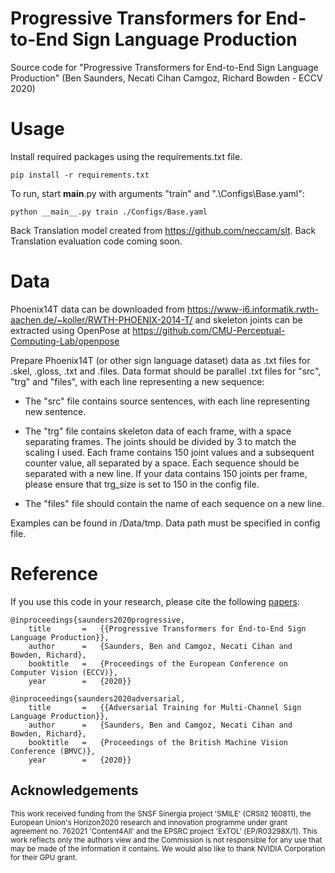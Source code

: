 # Progressive Transformers for End-to-End Sign Language Production

Source code for "Progressive Transformers for End-to-End Sign Language Production" (Ben Saunders, Necati Cihan Camgoz, Richard Bowden - ECCV 2020) 

# Usage

Install required packages using the requirements.txt file.

`pip install -r requirements.txt`

To run, start __main__.py with arguments "train" and ".\Configs\Base.yaml":

`python __main__.py train ./Configs/Base.yaml` 

Back Translation model created from https://github.com/neccam/slt. Back Translation evaluation code coming soon.

# Data

Phoenix14T data can be downloaded from https://www-i6.informatik.rwth-aachen.de/~koller/RWTH-PHOENIX-2014-T/ and skeleton joints can be extracted using OpenPose at  https://github.com/CMU-Perceptual-Computing-Lab/openpose

Prepare Phoenix14T (or other sign language dataset) data as .txt files for .skel, .gloss, .txt and .files. Data format should be parallel .txt files for "src", "trg" and "files", with each line representing a new sequence:

- The "src" file contains source sentences, with each line representing new sentence. 

- The "trg" file contains skeleton data of each frame, with a space separating frames. The joints should be divided by 3 to match the scaling I used. Each frame contains 150 joint values and a subsequent counter value, all separated by a space. Each sequence should be separated with a new line. If your data contains 150 joints per frame, please ensure that trg_size is set to 150 in the config file. 

- The "files" file should contain the name of each sequence on a new line. 

Examples can be found in /Data/tmp. Data path must be specified in config file.


# Reference

If you use this code in your research, please cite the following [papers](https://arxiv.org/abs/2004.14874):

```
@inproceedings{saunders2020progressive,
	title		=	{{Progressive Transformers for End-to-End Sign Language Production}},
	author		=	{Saunders, Ben and Camgoz, Necati Cihan and Bowden, Richard},
	booktitle   =   {Proceedings of the European Conference on Computer Vision (ECCV)},
	year		=	{2020}}

@inproceedings{saunders2020adversarial,
	title		=	{{Adversarial Training for Multi-Channel Sign Language Production}},
	author		=	{Saunders, Ben and Camgoz, Necati Cihan and Bowden, Richard},
	booktitle   =   {Proceedings of the British Machine Vision Conference (BMVC)},
	year		=	{2020}}
```

## Acknowledgements
<sub>This work received funding from the SNSF Sinergia project 'SMILE' (CRSII2 160811), the European Union's Horizon2020 research and innovation programme under grant agreement no. 762021 'Content4All' and the EPSRC project 'ExTOL' (EP/R03298X/1). This work reflects only the authors view and the Commission is not responsible for any use that may be made of the information it contains. We would also like to thank NVIDIA Corporation for their GPU grant. </sub>
